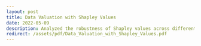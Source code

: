 ```yaml
---
layout: post
title: Data Valuation with Shapley Values
date: 2022-05-09
description: Analyzed the robustness of Shapley values across different training settings. Proposed a novel approach of approximating Shapley values by evaluating on simpler models with similarly expressive power
redirect: /assets/pdf/Data_Valuation_with_Shapley_Values.pdf
---
```

